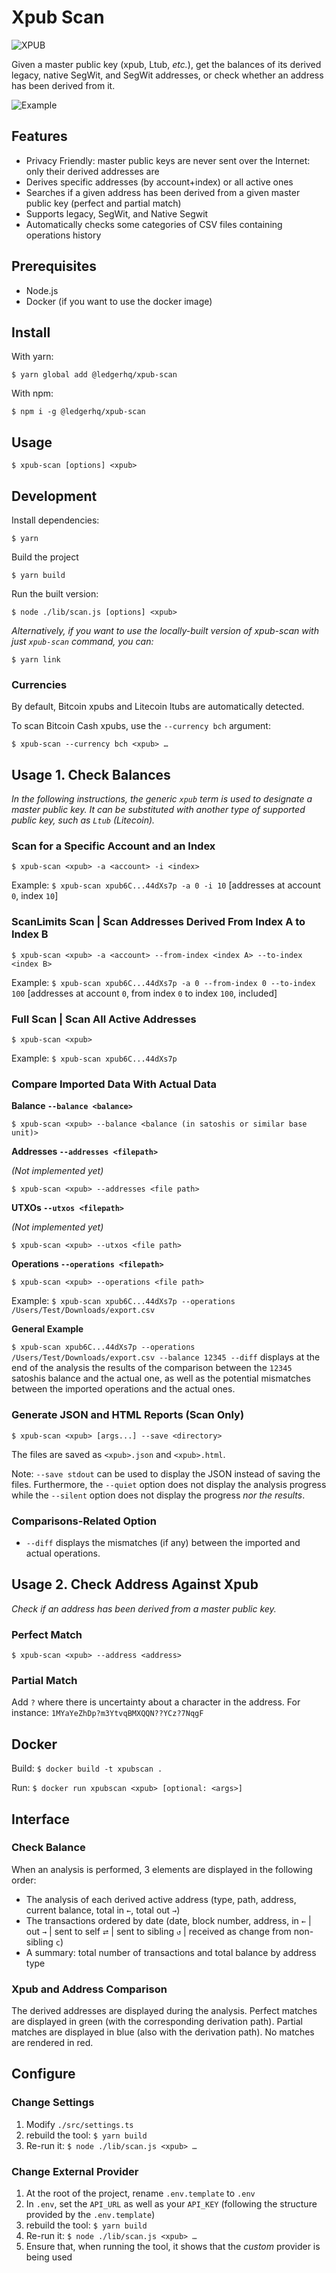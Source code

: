 # Xpub Scan

![XPUB](./doc/logo_alpha.png)

Given a master public key (xpub, Ltub, _etc._), get the balances of its derived legacy, native SegWit, and SegWit addresses, or check whether an address has been derived from it.

![Example](./doc/demo_balance.gif)

## Features

- Privacy Friendly: master public keys are never sent over the Internet: only their derived addresses are
- Derives specific addresses (by account+index) or all active ones
- Searches if a given address has been derived from a given master public key (perfect and partial match)
- Supports legacy, SegWit, and Native Segwit
- Automatically checks some categories of CSV files containing operations history

## Prerequisites

- Node.js
- Docker (if you want to use the docker image)

## Install

With yarn:

```
$ yarn global add @ledgerhq/xpub-scan
```

With npm:

```
$ npm i -g @ledgerhq/xpub-scan
```

## Usage

```
$ xpub-scan [options] <xpub>
```

## Development

Install dependencies:

```
$ yarn
```

Build the project

```
$ yarn build
```

Run the built version:

```
$ node ./lib/scan.js [options] <xpub>
```

_Alternatively, if you want to use the locally-built version of xpub-scan with just `xpub-scan` command, you can:_

```
$ yarn link
```

### Currencies

By default, Bitcoin xpubs and Litecoin ltubs are automatically detected.

To scan Bitcoin Cash xpubs, use the `--currency bch` argument:

`$ xpub-scan --currency bch <xpub> …`

## Usage 1. Check Balances

_In the following instructions, the generic `xpub` term is used to designate a master public key. It can be substituted with another type of supported public key, such as `Ltub` (Litecoin)._

### Scan for a Specific Account and an Index

`$ xpub-scan <xpub> -a <account> -i <index>`

Example:
`$ xpub-scan xpub6C...44dXs7p -a 0 -i 10` [addresses at account `0`, index `10`]

### ScanLimits Scan | Scan Addresses Derived From Index A to Index B

`$ xpub-scan <xpub> -a <account> --from-index <index A> --to-index <index B>`

Example:
`$ xpub-scan xpub6C...44dXs7p -a 0 --from-index 0 --to-index 100` [addresses at account `0`, from index `0` to index `100`, included]

### Full Scan | Scan All Active Addresses

`$ xpub-scan <xpub>`

Example:
`$ xpub-scan xpub6C...44dXs7p`

### Compare Imported Data With Actual Data

**Balance `--balance <balance>`**

`$ xpub-scan <xpub> --balance <balance (in satoshis or similar base unit)>`

**Addresses `--addresses <filepath>`**

_(Not implemented yet)_

`$ xpub-scan <xpub> --addresses <file path>`

**UTXOs `--utxos <filepath>`**

_(Not implemented yet)_

`$ xpub-scan <xpub> --utxos <file path>`

**Operations `--operations <filepath>`**

`$ xpub-scan <xpub> --operations <file path>`

Example:
`$ xpub-scan xpub6C...44dXs7p --operations /Users/Test/Downloads/export.csv`

**General Example**

`$ xpub-scan xpub6C...44dXs7p --operations /Users/Test/Downloads/export.csv --balance 12345 --diff` displays at the end of the analysis the results of the comparison between the `12345` satoshis balance and the actual one, as well as the potential mismatches between the imported operations and the actual ones.

### Generate JSON and HTML Reports (Scan Only)

`$ xpub-scan <xpub> [args...] --save <directory>`

The files are saved as `<xpub>.json` and `<xpub>.html`.

Note: `--save stdout` can be used to display the JSON instead of saving the files. Furthermore, the `--quiet` option does not display the analysis progress while the `--silent` option does not display the progress _nor the results_.

### Comparisons-Related Option

- `--diff` displays the mismatches (if any) between the imported and actual operations.

## Usage 2. Check Address Against Xpub

_Check if an address has been derived from a master public key._

### Perfect Match

`$ xpub-scan <xpub> --address <address>`

### Partial Match

Add `?` where there is uncertainty about a character in the address. For instance: `1MYaYeZhDp?m3YtvqBMXQQN??YCz?7NqgF`

## Docker

Build: `$ docker build -t xpubscan .`

Run: `$ docker run xpubscan <xpub> [optional: <args>]`

## Interface

### Check Balance

When an analysis is performed, 3 elements are displayed in the following order:

- The analysis of each derived active address (type, path, address, current balance, total in `←`, total out `→`)
- The transactions ordered by date (date, block number, address, in `←` | out `→` | sent to self `⮂` | sent to sibling `↺` | received as change from non-sibling `c`)
- A summary: total number of transactions and total balance by address type

### Xpub and Address Comparison

The derived addresses are displayed during the analysis. Perfect matches are displayed in green (with the corresponding derivation path). Partial matches are displayed in blue (also with the derivation path). No matches are rendered in red.

## Configure

### Change Settings

1. Modify `./src/settings.ts`
2. rebuild the tool: `$ yarn build`
3. Re-run it: `$ node ./lib/scan.js <xpub> …`

### Change External Provider

1. At the root of the project, rename `.env.template` to `.env`
2. In `.env`, set the `API_URL` as well as your `API_KEY` (following the structure provided by the `.env.template`)
3. rebuild the tool: `$ yarn build`
4. Re-run it: `$ node ./lib/scan.js <xpub> …`
5. Ensure that, when running the tool, it shows that the _custom_ provider is being used
